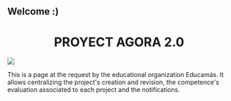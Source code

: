 ## Welcome :)

<h1 align="center">PROYECT AGORA 2.0</h1>

<img src="http://drive.google.com/uc?export=view&id=10Q0O26cR0GZZ5Ubaa7YZhSglSWjFaKRN">

<p>This is a page at the request by the educational organization Educamás. It allows centralizing the project's creation and revision, the competence's evaluation associated to each project and the notifications.</p>








